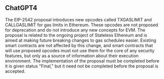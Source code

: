 ## ChatGPT4

The EIP-2542 proposal introduces new opcodes called TXGASLIMIT and CALLGASLIMIT for gas limits in Ethereum. These opcodes are not proposed for deprecation and do not introduce any new concepts for EVM. The proposal is related to the ongoing project of Stateless Ethereum and is aimed at making future breaking changes to gas schedules easier. Existing smart contracts are not affected by this change, and smart contracts that will use proposed opcodes must not use them for the core of any security features, but only as a source of information about their execution environment. The implementation of the proposal must be completed before it is given status "Final," but it need not be completed before the proposal is accepted.
